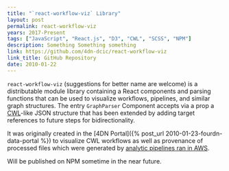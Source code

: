 ```yaml
---
title: "`react-workflow-viz` Library"
layout: post
permalink: react-workflow-viz
years: 2017-Present
tags: ["JavaScript", "React.js", "D3", "CWL", "SCSS", "NPM"]
description: Something Something something
link: https://github.com/4dn-dcic/react-workflow-viz
link_title: GitHub Repository
date: 2010-01-22
---
```


`react-workflow-viz` (suggestions for better name are welcome) is a distributable module library containing a React components and parsing functions that can be used to visualize workflows, pipelines, and similar graph structures. The entry `GraphParser` Component accepts via a prop a [CWL](https://www.commonwl.org/)-like JSON structure that has been extended by adding target references to future steps for bidirectionality.

It was originally created in the [4DN Portal]({% post_url 2010-01-23-fourdn-data-portal %}) to visualize CWL workflows as well as provenance of processed files which were generated by [analytic pipelines ran in AWS](https://github.com/4dn-dcic/tibanna).

Will be published on NPM sometime in the near future.
